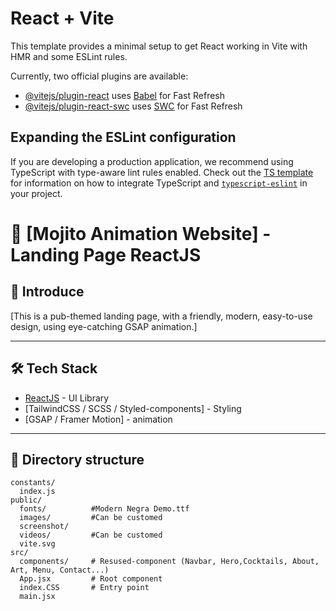 # React + Vite

This template provides a minimal setup to get React working in Vite with HMR and some ESLint rules.

Currently, two official plugins are available:

- [@vitejs/plugin-react](https://github.com/vitejs/vite-plugin-react/blob/main/packages/plugin-react) uses [Babel](https://babeljs.io/) for Fast Refresh
- [@vitejs/plugin-react-swc](https://github.com/vitejs/vite-plugin-react/blob/main/packages/plugin-react-swc) uses [SWC](https://swc.rs/) for Fast Refresh

## Expanding the ESLint configuration

If you are developing a production application, we recommend using TypeScript with type-aware lint rules enabled. Check out the [TS template](https://github.com/vitejs/vite/tree/main/packages/create-vite/template-react-ts) for information on how to integrate TypeScript and [`typescript-eslint`](https://typescript-eslint.io) in your project.

# 🚀 [Mojito Animation Website] - Landing Page ReactJS

## 📌 Introduce
[This is a pub-themed landing page, with a friendly, modern, easy-to-use design, using eye-catching GSAP animation.]

---

## 🛠️ Tech Stack
- [ReactJS](https://reactjs.org/) - UI Library
- [TailwindCSS / SCSS / Styled-components] - Styling
- [GSAP / Framer Motion] - animation

---

## 📂 Directory structure
```plaintext
constants/
  index.js
public/
  fonts/          #Modern Negra Demo.ttf
  images/         #Can be customed
  screenshot/
  videos/         #Can be customed
  vite.svg  
src/
  components/     # Resused-component (Navbar, Hero,Cocktails, About, Art, Menu, Contact...)
  App.jsx         # Root component
  index.CSS       # Entry point
  main.jsx  